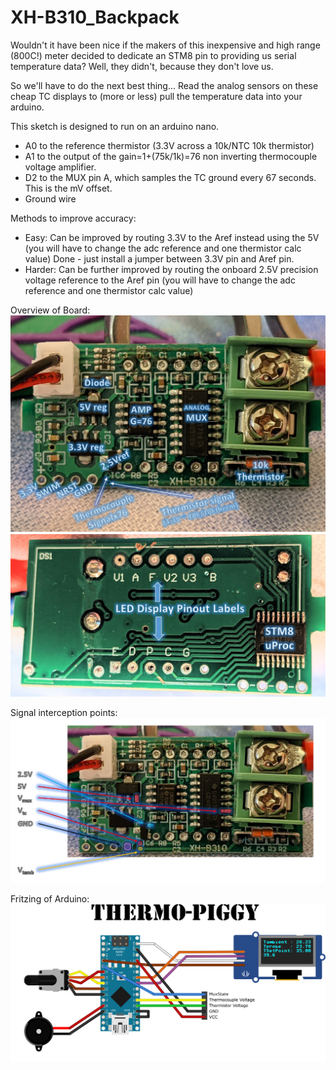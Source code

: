 # XH-B310_Backpack
Wouldn't it have been nice if the makers of this inexpensive and high range (800C!) meter decided to dedicate an STM8 pin to providing us serial temperature data? 
Well, they didn't, because they don't love us. 

So we'll have to do the next best thing...
Read the analog sensors on these cheap TC displays to (more or less) pull the temperature data into your arduino. 

This sketch is designed to run on an arduino nano. 
* A0 to the reference thermistor (3.3V across a 10k/NTC 10k thermistor)
* A1 to the output of the gain=1+(75k/1k)=76 non inverting thermocouple voltage amplifier.
* D2 to the MUX pin A, which samples the TC ground every 67 seconds. This is the mV offset. 
* Ground wire

Methods to improve accuracy:
* Easy: Can be improved by routing 3.3V to the Aref instead using the 5V (you will have to change the adc reference and one thermistor calc value)
  Done - just install a jumper between 3.3V pin and Aref pin. 
* Harder: Can be further improved by routing the onboard 2.5V precision voltage reference to the Aref pin (you will have to change the adc reference and one thermistor calc value)

Overview of Board:
![Image of front of board](https://github.com/nebarnix/XH-B310_Backpack/blob/master/XH-B310%20Front.jpg)
![Image of back of board](https://github.com/nebarnix/XH-B310_Backpack/blob/master/XH-B310%20Back.JPG)

Signal interception points:
![Image of tap-off points](https://github.com/nebarnix/XH-B310_Backpack/blob/master/XH-B310%20Taps.JPG)

Fritzing of Arduino:
![Image of arduino layout](https://github.com/nebarnix/XH-B310_Backpack/blob/master/ThermoPiggy_bb.png)
